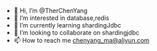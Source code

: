 - 👋 Hi, I’m @TherChenYang
- 👀 I’m interested in database,redis
- 🌱 I’m currently learning shardingJdbc
- 💞️ I’m looking to collaborate on shardingjdbc
- 📫 How to reach me chenyang_ma@aliyun.com

<!---
TherChenYang/TherChenYang is a ✨ special ✨ repository because its `README.md` (this file) appears on your GitHub profile.
You can click the Preview link to take a look at your changes.
--->
